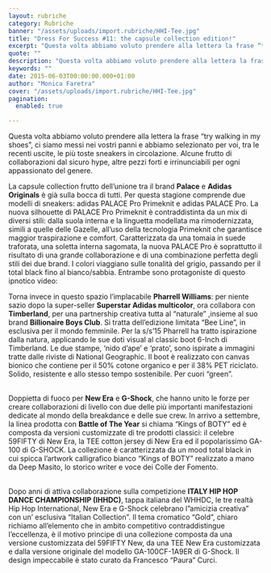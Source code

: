```yaml
---
layout: rubriche
category: Rubriche
banner: "/assets/uploads/import.rubriche/HHI-Tee.jpg"
title: "Dress For Success #11: the capsule collection edition!"
excerpt: "Questa volta abbiamo voluto prendere alla lettera la frase “try walking in my shoes”, ci siamo messi nei vostri panni e abbiamo selezionato per voi, tra le recenti uscite, le più toste sneakers in circolazione. Alcune frutto di collaborazioni dal sicuro hype, altre pezzi forti e irrinunciabili per ogni appassionato del genere. La capsule collection [&hellip"
quote: ""
description: "Questa volta abbiamo voluto prendere alla lettera la frase “try walking in my shoes”, ci siamo messi nei vostri panni e abbiamo selezionato per voi, tra le recenti uscite, le più toste sneakers in circolazione. Alcune frutto di collaborazioni dal sicuro hype, altre pezzi forti e irrinunciabili per ogni appassionato del genere. La capsule collection [&hellip"
keywords: ""
date: 2015-06-03T00:00:00.000+01:00
author: "Monica Faretra"
cover: "/assets/uploads/import.rubriche/HHI-Tee.jpg"
pagination:
  enabled: true

---
```


Questa volta abbiamo voluto prendere alla lettera la frase “try walking in my shoes”, ci siamo messi nei vostri panni e abbiamo selezionato per voi, tra le recenti uscite, le più toste sneakers in circolazione. Alcune frutto di collaborazioni dal sicuro hype, altre pezzi forti e irrinunciabili per ogni appassionato del genere.

[](https://hotmc.com/wp-content/uploads/2015/06/1b.jpg)

La capsule collection frutto dell’unione tra il brand **Palace** e **Adidas Originals** è già sulla bocca di tutti. Per questa stagione comprende due modelli di sneakers: adidas PALACE Pro Primeknit e adidas PALACE Pro. La nuova silhouette di PALACE Pro Primeknit è contraddistinta da un mix di diversi stili: dalla suola interna e la linguetta modellata ma rimodernizzata, simili a quelle delle Gazelle, all’uso della tecnologia Primeknit che garantisce maggior traspirazione e comfort. Caratterizzata da una tomaia in suede traforata, una soletta interna sagomata, la nuova PALACE Pro è soprattutto il risultato di una grande collaborazione e di una combinazione perfetta degli stili dei due brand. I colori viaggiano sulle tonalità del grigio, passando per il total black fino al bianco/sabbia. Entrambe sono protagoniste di questo ipnotico video:  

[](https://hotmc.com/wp-content/uploads/2015/06/Timberland%5FBeeLine%5FGrassPair.jpg)

Torna invece in questo spazio l’implacabile **Pharrell Williams**: per niente sazio dopo la super-seller **Superstar Adidas multicolor**, ora collabora con **Timberland**, per una partnership creativa tutta al “naturale” ,insieme al suo brand **Billionaire Boys Club**. Si tratta dell’edizione limitata “Bee Line”, in esclusiva per il mondo femminile. Per la s/s’15 Pharrell ha tratto ispirazione dalla natura, applicando le sue doti visual al classic boot 6-Inch di Timberland. Le due stampe, ‘nido d’ape’ e ‘prato’, sono ispirate a immagini tratte dalle riviste di National Geographic. Il boot è realizzato con canvas bionico che contiene per il 50% cotone organico e per il 38% PET riciclato. Solido, resistente e allo stesso tempo sostenibile. Per cuori “green”.

[](https://hotmc.com/wp-content/uploads/2015/06/BOTY-GShock-1.jpg)  
Doppietta di fuoco per **New Era** e **G-Shock**, che hanno unito le forze per creare collaborazioni di livello con due delle più importanti manifestazioni dedicate al mondo della breakdance e delle sue crew. In arrivo a settembre, la linea prodotta con **Battle of The Year** si chiama “Kings of BOTY” ed è composta da versioni customizzate di tre prodotti classici: il celebre 59FIFTY di New Era, la TEE cotton jersey di New Era ed il popolarissimo GA-100 di G-SHOCK. La collezione è caratterizzata da un mood total black in cui spicca l’artwork calligrafico bianco “Kings of BOTY” realizzato a mano da Deep Masito, lo storico writer e voce dei Colle der Fomento.

[](https://hotmc.com/wp-content/uploads/2015/06/HHI-Tee.jpg)  
Dopo anni di attiva collaborazione sulla competizione **ITALY HIP HOP DANCE CHAMPIONSHIP (IHHDC)**, tappa italiana del WHHDC, le tre realtà Hip Hop International, New Era e G-Shock celebrano l”amicizia creativa” con un’ esclusiva “Italian Collection”. Il tema cromatico “Gold”, chiaro richiamo all’elemento che in ambito competitivo contraddistingue l’eccellenza, è il motivo principe di una collezione composta da una versione customizzata del 59FIFTY New, da una TEE New Era customizzata e dalla versione originale del modello GA-100CF-1A9ER di G-Shock. Il design impeccabile è stato curato da Francesco “Paura” Curci.
